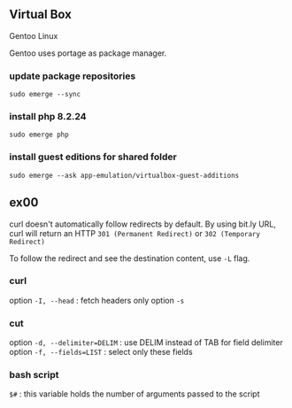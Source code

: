 ## Virtual Box

Gentoo Linux

Gentoo uses portage as package manager.

### update package repositories
`sudo emerge --sync`
### install php 8.2.24
`sudo emerge php`
### install guest editions for shared folder
`sudo emerge --ask app-emulation/virtualbox-guest-additions`

## ex00

curl doesn't automatically follow redirects by default.
By using bit.ly URL, curl will return an HTTP `301 (Permanent Redirect)` or `302 (Temporary Redirect)`

To follow the redirect and see the destination content, use `-L` flag.

### curl
option `-I, --head` : fetch headers only
option `-s`

### cut
option `-d, --delimiter=DELIM` : use DELIM instead of TAB for field delimiter
option `-f, --fields=LIST` : select only these fields

### bash script
`$#` : this variable holds the number of arguments passed to the script